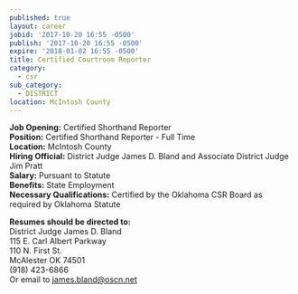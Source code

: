 ```yaml
---
published: true
layout: career
jobid: '2017-10-20 16:55 -0500'
publish: '2017-10-20 16:55 -0500'
expire: '2018-01-02 16:55 -0500'
title: Certified Courtroom Reporter
category:
  - csr
sub_category:
  - DISTRICT
location: McIntosh County
---
```

**Job Opening:** Certified Shorthand Reporter  
**Position:** Certified Shorthand Reporter - Full Time  
**Location:**  McIntosh County  
**Hiring Official:** District Judge James D. Bland and Associate District Judge Jim Pratt  
**Salary:** Pursuant to Statute  
**Benefits:** State Employment  
**Necessary Qualifications:** Certified by the Oklahoma CSR Board as required by Oklahoma Statute
 
**Resumes should be directed to:**   
District Judge James D. Bland  
115 E. Carl Albert Parkway  
110 N. First St.  
McAlester OK  74501  
(918) 423-6866  
Or email to [james.bland@oscn.net](mailto:james.bland@oscn.net)
